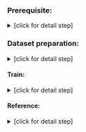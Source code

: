 ### Prerequisite:

<details><summary>[click for detail step]</summary>

```
pip3 install matplotlib
pip3 install tensorboardX
pip3 install pillow
pip3 install tqdm

```

</details>

### Dataset preparation:

<details><summary>[click for detail step]</summary>

```
python3 coco2labelme.py ./custom_dataset/*.json ./custom_dataset
python3 json_to_dataset.py --input_dataset_dir ./custom_dataset --output_dataset_dir ./custom_dataset
python3 voc_train_val_split.py --jsonfilepath ./custom_dataset/json --saveBasePath ./custom_dataset/ImageSets/Segmentation
```

</details>

#### Train:

<details><summary>[click for detail step]</summary>

  + Modify `mypath.py` line 14
  ```
  return os.getcwd()+'/custom_dataset' # change to your custom dataset path if you want
  ```
  
  + Modify `/dataloaders/datasets/custom_dataset.py` line 14 and 18
  ```
  NUM_CLASSES = 2 # change to your custom dataset class number
  
  base_dir=Path.db_root_dir('custom_dataset'), # change to your custom dataset path if you want
  ```
  
  + Modify `/dataloaders/utils.py` line 31 and 107
  ```
  n_classes = 2 # change to your custom dataset class number
  
  return np.asarray([[0,0,0],[128,0,0]]) # change with your desired mask color for your custom dataset if you want
  ```
  
  + Start training
  ```
  python3 train.py --backbone mobilenet --lr 0.007 --workers 1 --epochs 50 --batch-size 8 --gpu-ids 0 --checkname deeplab-mobilenet --dataset custom_dataset --num_class 6
  ```

</details>

#### Reference:

<details><summary>[click for detail step]</summary>

```
https://blog.csdn.net/yx868yx/article/details/113778713
https://github.com/jfzhang95/pytorch-deeplab-xception
https://github.com/luxonis/depthai-experiments/tree/master/gen2-deeplabv3_multiclass#gen2-deeplabv3-multiclass-on-depthai
```

</details>
